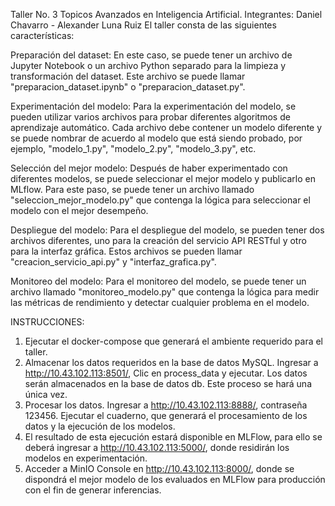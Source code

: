 Taller No. 3 Topicos Avanzados en Inteligencia Artificial.
Integrantes: Daniel Chavarro - Alexander Luna Ruiz
El taller consta de las siguientes características:

Preparación del dataset: En este caso, se puede tener un archivo de Jupyter Notebook o un archivo Python separado para la limpieza y transformación del dataset. Este archivo se puede llamar "preparacion_dataset.ipynb" o "preparacion_dataset.py".

Experimentación del modelo: Para la experimentación del modelo, se pueden utilizar varios archivos para probar diferentes algoritmos de aprendizaje automático. Cada archivo debe contener un modelo diferente y se puede nombrar de acuerdo al modelo que está siendo probado, por ejemplo, "modelo_1.py", "modelo_2.py", "modelo_3.py", etc.

Selección del mejor modelo: Después de haber experimentado con diferentes modelos, se puede seleccionar el mejor modelo y publicarlo en MLflow. Para este paso, se puede tener un archivo llamado "seleccion_mejor_modelo.py" que contenga la lógica para seleccionar el modelo con el mejor desempeño.

Despliegue del modelo: Para el despliegue del modelo, se pueden tener dos archivos diferentes, uno para la creación del servicio API RESTful y otro para la interfaz gráfica. Estos archivos se pueden llamar "creacion_servicio_api.py" y "interfaz_grafica.py".

Monitoreo del modelo: Para el monitoreo del modelo, se puede tener un archivo llamado "monitoreo_modelo.py" que contenga la lógica para medir las métricas de rendimiento y detectar cualquier problema en el modelo.

INSTRUCCIONES:
1. Ejecutar el docker-compose que generará el ambiente requerido para el taller.
2. Almacenar los datos requeridos en la base de datos MySQL. Ingresar a http://10.43.102.113:8501/, Clic en process_data y ejecutar. Los datos serán almacenados en la base de datos db. Este proceso se hará una única vez.
3. Procesar los datos. Ingresar a http://10.43.102.113:8888/, contraseña 123456. Ejecutar el cuaderno, que generará el procesamiento de los datos y la ejecución de los modelos.
4. El resultado de esta ejecución estará disponible en MLFlow, para ello se deberá ingresar a http://10.43.102.113:5000/, donde residirán los modelos en experimentación.
5. Acceder a MinIO Console en http://10.43.102.113:8000/, donde se dispondrá el mejor modelo de los evaluados en MLFlow para producción con el fin de generar inferencias.
